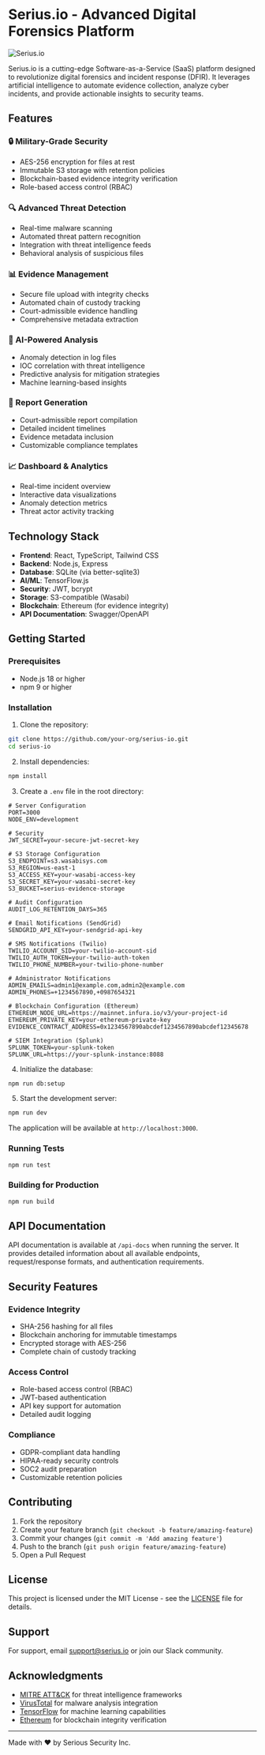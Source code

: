 # Serius.io - Advanced Digital Forensics Platform

![Serius.io](https://images.unsplash.com/photo-1550751827-4bd374c3f58b?auto=format&fit=crop&w=1200&h=300)

Serius.io is a cutting-edge Software-as-a-Service (SaaS) platform designed to revolutionize digital forensics and incident response (DFIR). It leverages artificial intelligence to automate evidence collection, analyze cyber incidents, and provide actionable insights to security teams.

## Features

### 🔒 Military-Grade Security
- AES-256 encryption for files at rest
- Immutable S3 storage with retention policies
- Blockchain-based evidence integrity verification
- Role-based access control (RBAC)

### 🔍 Advanced Threat Detection
- Real-time malware scanning
- Automated threat pattern recognition
- Integration with threat intelligence feeds
- Behavioral analysis of suspicious files

### 📊 Evidence Management
- Secure file upload with integrity checks
- Automated chain of custody tracking
- Court-admissible evidence handling
- Comprehensive metadata extraction

### 🧠 AI-Powered Analysis
- Anomaly detection in log files
- IOC correlation with threat intelligence
- Predictive analysis for mitigation strategies
- Machine learning-based insights

### 📝 Report Generation
- Court-admissible report compilation
- Detailed incident timelines
- Evidence metadata inclusion
- Customizable compliance templates

### 📈 Dashboard & Analytics
- Real-time incident overview
- Interactive data visualizations
- Anomaly detection metrics
- Threat actor activity tracking

## Technology Stack

- **Frontend**: React, TypeScript, Tailwind CSS
- **Backend**: Node.js, Express
- **Database**: SQLite (via better-sqlite3)
- **AI/ML**: TensorFlow.js
- **Security**: JWT, bcrypt
- **Storage**: S3-compatible (Wasabi)
- **Blockchain**: Ethereum (for evidence integrity)
- **API Documentation**: Swagger/OpenAPI

## Getting Started

### Prerequisites

- Node.js 18 or higher
- npm 9 or higher

### Installation

1. Clone the repository:
```bash
git clone https://github.com/your-org/serius-io.git
cd serius-io
```

2. Install dependencies:
```bash
npm install
```

3. Create a `.env` file in the root directory:
```env
# Server Configuration
PORT=3000
NODE_ENV=development

# Security
JWT_SECRET=your-secure-jwt-secret-key

# S3 Storage Configuration
S3_ENDPOINT=s3.wasabisys.com
S3_REGION=us-east-1
S3_ACCESS_KEY=your-wasabi-access-key
S3_SECRET_KEY=your-wasabi-secret-key
S3_BUCKET=serius-evidence-storage

# Audit Configuration
AUDIT_LOG_RETENTION_DAYS=365

# Email Notifications (SendGrid)
SENDGRID_API_KEY=your-sendgrid-api-key

# SMS Notifications (Twilio)
TWILIO_ACCOUNT_SID=your-twilio-account-sid
TWILIO_AUTH_TOKEN=your-twilio-auth-token
TWILIO_PHONE_NUMBER=your-twilio-phone-number

# Administrator Notifications
ADMIN_EMAILS=admin1@example.com,admin2@example.com
ADMIN_PHONES=+1234567890,+0987654321

# Blockchain Configuration (Ethereum)
ETHEREUM_NODE_URL=https://mainnet.infura.io/v3/your-project-id
ETHEREUM_PRIVATE_KEY=your-ethereum-private-key
EVIDENCE_CONTRACT_ADDRESS=0x1234567890abcdef1234567890abcdef12345678

# SIEM Integration (Splunk)
SPLUNK_TOKEN=your-splunk-token
SPLUNK_URL=https://your-splunk-instance:8088
```

4. Initialize the database:
```bash
npm run db:setup
```

5. Start the development server:
```bash
npm run dev
```

The application will be available at `http://localhost:3000`.

### Running Tests

```bash
npm run test
```

### Building for Production

```bash
npm run build
```

## API Documentation

API documentation is available at `/api-docs` when running the server. It provides detailed information about all available endpoints, request/response formats, and authentication requirements.

## Security Features

### Evidence Integrity
- SHA-256 hashing for all files
- Blockchain anchoring for immutable timestamps
- Encrypted storage with AES-256
- Complete chain of custody tracking

### Access Control
- Role-based access control (RBAC)
- JWT-based authentication
- API key support for automation
- Detailed audit logging

### Compliance
- GDPR-compliant data handling
- HIPAA-ready security controls
- SOC2 audit preparation
- Customizable retention policies

## Contributing

1. Fork the repository
2. Create your feature branch (`git checkout -b feature/amazing-feature`)
3. Commit your changes (`git commit -m 'Add amazing feature'`)
4. Push to the branch (`git push origin feature/amazing-feature`)
5. Open a Pull Request

## License

This project is licensed under the MIT License - see the [LICENSE](LICENSE) file for details.

## Support

For support, email support@serius.io or join our Slack community.

## Acknowledgments

- [MITRE ATT&CK](https://attack.mitre.org/) for threat intelligence frameworks
- [VirusTotal](https://www.virustotal.com/) for malware analysis integration
- [TensorFlow](https://www.tensorflow.org/) for machine learning capabilities
- [Ethereum](https://ethereum.org/) for blockchain integrity verification

---

Made with ❤️ by Serious Security Inc.